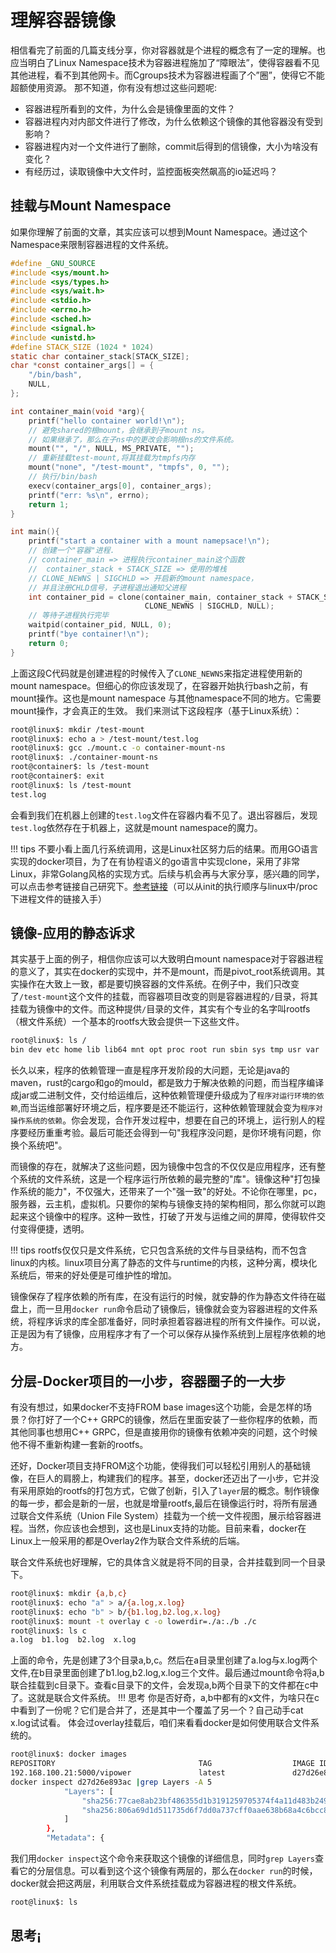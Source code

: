 # 理解容器镜像
相信看完了前面的几篇支线分享，你对容器就是个进程的概念有了一定的理解。也应当明白了Linux Namespace技术为容器进程施加了“障眼法”，使得容器看不见其他进程，看不到其他网卡。而Cgroups技术为容器进程画了个”圈”，使得它不能超额使用资源。
那不知道，你有没有想过这些问题呢:

- 容器进程所看到的文件，为什么会是镜像里面的文件？
- 容器进程内对内部文件进行了修改，为什么依赖这个镜像的其他容器没有受到影响？
- 容器进程内对一个文件进行了删除，commit后得到的信镜像，大小为啥没有变化？
- 有经历过，读取镜像中大文件时，监控面板突然飙高的io延迟吗？
## 挂载与Mount Namespace
如果你理解了前面的文章，其实应该可以想到Mount Namespace。通过这个Namespace来限制容器进程的文件系统。
```c
#define _GNU_SOURCE
#include <sys/mount.h>
#include <sys/types.h>
#include <sys/wait.h>
#include <stdio.h>
#include <errno.h>
#include <sched.h>
#include <signal.h>
#include <unistd.h>
#define STACK_SIZE (1024 * 1024)
static char container_stack[STACK_SIZE];
char *const container_args[] = {
    "/bin/bash",
    NULL,
};

int container_main(void *arg){
    printf("hello container world!\n");
    // 避免shared的根mount，会继承到子mount ns。
    // 如果继承了，那么在子ns中的更改会影响根ns的文件系统。
    mount("", "/", NULL, MS_PRIVATE, "");
    // 重新挂载test-mount,将其挂载为tmpfs内存
    mount("none", "/test-mount", "tmpfs", 0, "");
    // 执行/bin/bash
    execv(container_args[0], container_args);
    printf("err: %s\n", errno);
    return 1;
}

int main(){
    printf("start a container with a mount namepsace!\n");
    // 创建一个"容器"进程.
    // container_main => 进程执行container_main这个函数
    //  container_stack + STACK_SIZE => 使用的堆栈
    // CLONE_NEWNS | SIGCHLD => 开启新的mount namespace，
    // 并且注册CHLD信号，子进程退出通知父进程
    int container_pid = clone(container_main, container_stack + STACK_SIZE,
                              CLONE_NEWNS | SIGCHLD, NULL);
    // 等待子进程执行完毕
    waitpid(container_pid, NULL, 0);
    printf("bye container!\n");
    return 0;
}
```

上面这段C代码就是创建进程的时候传入了`CLONE_NEWNS`来指定进程使用新的mount namespace。但细心的你应该发现了，在容器开始执行bash之前，有mount操作。这也是mount namespace 与其他namespace不同的地方。它需要mount操作，才会真正的生效。
我们来测试下这段程序（基于Linux系统）：
```bash
root@linux$: mkdir /test-mount
root@linux$: echo a > /test-mount/test.log
root@linux$: gcc ./mount.c -o container-mount-ns
root@linux$: ./container-mount-ns
root@container$: ls /test-mount
root@container$: exit
root@linux$: ls /test-mount
test.log
```
会看到我们在机器上创建的`test.log`文件在容器内看不见了。退出容器后，发现`test.log`依然存在于机器上，这就是mount namespace的魔力。

!!! tips 
    不要小看上面几行系统调用，这是Linux社区努力后的结果。而用GO语言实现的docker项目，为了在有协程语义的go语言中实现clone，采用了非常Linux，非常Golang风格的实现方式。后续与机会再与大家分享，感兴趣的同学，可以点击参考链接自己研究下。[参考链接](https://github.com/moby/moby/tree/master/pkg/reexec)（可以从init的执行顺序与linux中/proc下进程文件的链接入手）

## 镜像-应用的静态诉求
其实基于上面的例子，相信你应该可以大致明白mount namespace对于容器进程的意义了，其实在docker的实现中，并不是mount，而是pivot_root系统调用。其实操作在大致上一致，都是要切换容器的文件系统。在例子中，我们只改变了`/test-mount`这个文件的挂载，而容器项目改变的则是容器进程的`/`目录，将其挂载为镜像中的文件。而这种提供`/`目录的文件，其实有个专业的名字叫rootfs（根文件系统）一个基本的rootfs大致会提供一下这些文件。
```bash
root@linux$: ls /
bin dev etc home lib lib64 mnt opt proc root run sbin sys tmp usr var
```
长久以来，程序的依赖管理一直是程序开发阶段的大问题，无论是java的maven，rust的cargo和go的mould，都是致力于解决依赖的问题，而当程序编译成jar或二进制文件，交付给运维后，这种依赖管理便升级成为了`程序对运行环境的依赖`,而当运维部署好环境之后，程序要是还不能运行，这种依赖管理就会变为`程序对操作系统的依赖`。你会发现，合作开发过程中，想要在自己的环境上，运行别人的程序要经历重重考验。最后可能还会得到一句"我程序没问题，是你环境有问题，你换个系统吧"。

而镜像的存在，就解决了这些问题，因为镜像中包含的不仅仅是应用程序，还有整个系统的文件系统，这是一个程序运行所依赖的最完整的"库"。镜像这种"打包操作系统的能力"，不仅强大，还带来了一个"强一致"的好处。不论你在哪里，pc，服务器，云主机，虚拟机。只要你的架构与镜像支持的架构相同，那么你就可以跑起来这个镜像中的程序。这种一致性，打破了开发与运维之间的屏障，使得软件交付变得便捷，透明。

!!! tips 
    rootfs仅仅只是文件系统，它只包含系统的文件与目录结构，而不包含linux的内核。linux项目分离了静态的文件与runtime的内核，这种分离，模块化系统后，带来的好处便是可维护性的增加。

镜像保存了程序依赖的所有库，在没有运行的时候，就安静的作为静态文件待在磁盘上，而一旦用`docker run`命令启动了镜像后，镜像就会变为容器进程的文件系统，将程序诉求的库全部准备好，同时承担着容器进程的所有文件操作。可以说，正是因为有了镜像，应用程序才有了一个可以保存从操作系统到上层程序依赖的地方。
## 分层-Docker项目的一小步，容器圈子的一大步
有没有想过，如果docker不支持FROM base images这个功能，会是怎样的场景？你打好了一个C++ GRPC的镜像，然后在里面安装了一些你程序的依赖，而其他同事也想用C++ GRPC，但是直接用你的镜像有依赖冲突的问题，这个时候他不得不重新构建一套新的rootfs。

还好，Docker项目支持FROM这个功能，使得我们可以轻松引用别人的基础镜像，在巨人的肩膀上，构建我们的程序。甚至，docker还迈出了一小步，它并没有采用原始的rootfs的打包方式，它做了创新，引入了`layer`层的概念。制作镜像的每一步，都会是新的一层，也就是增量rootfs,最后在镜像运行时，将所有层通过联合文件系统（Union File System）挂载为一个统一文件视图，展示给容器进程。当然，你应该也会想到，这也是Linux支持的功能。目前来看，docker在Linux上一般采用的都是Overlay2作为联合文件系统的后端。

联合文件系统也好理解，它的具体含义就是将不同的目录，合并挂载到同一个目录下。
```bash
root@linux$: mkdir {a,b,c}
root@linux$: echo "a" > a/{a.log,x.log}
root@linux$: echo "b" > b/{b1.log,b2.log,x.log}
root@linux$: mount -t overlay c -o lowerdir=./a:./b ./c
root@linux$: ls c
a.log  b1.log  b2.log  x.log
```
上面的命令，先是创建了3个目录a,b,c。然后在a目录里创建了a.log与x.log两个文件,在b目录里面创建了b1.log,b2.log,x.log三个文件。最后通过mount命令将a,b联合挂载到c目录下。查看c目录下的文件，会发现a,b两个目录下的文件都在c中了。这就是联合文件系统。
!!! 思考
    你是否好奇，a,b中都有的x文件，为啥只在c中看到了一份呢？它们是合并了，还是其中一个覆盖了另一个？自己动手cat x.log试试看。
体会过overlay挂载后，咱们来看看docker是如何使用联合文件系统的。

```bash
root@linux$: docker images
REPOSITORY                                TAG                  IMAGE ID       CREATED         SIZE
192.168.100.21:5000/vipower               latest               d27d26e893ac   3 days ago      22.8MB
docker inspect d27d26e893ac |grep Layers -A 5
            "Layers": [
                "sha256:77cae8ab23bf486355d1b3191259705374f4a11d483b24964d2f729dd8c076a0",
                "sha256:806a69d1d511735d6f7dd0a737cff0aae638b68a4c6bcc8eb5605a1c1958fcfe"
            ]
        },
        "Metadata": {
```
我们用`docker inspect`这个命令来获取这个镜像的详细信息，同时`grep Layers`查看它的分层信息。可以看到这个这个镜像有两层的，那么在`docker run`的时候，docker就会把这两层，利用联合文件系统挂载成为容器进程的根文件系统。
```bash
root@linux$: ls 
```
## 思考¡